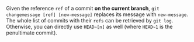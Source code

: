Given the reference ```ref``` of a commit <b>on the current branch</b>, ```git changemessage [ref] [new-message]``` replaces its message with ```new-message```. The whole list of commits with their ```refs``` can be retrieved by ```git log```. Otherwise, you can directly use ```HEAD~[n]``` as well (where ```HEAD~1``` is the penultimate commit).

